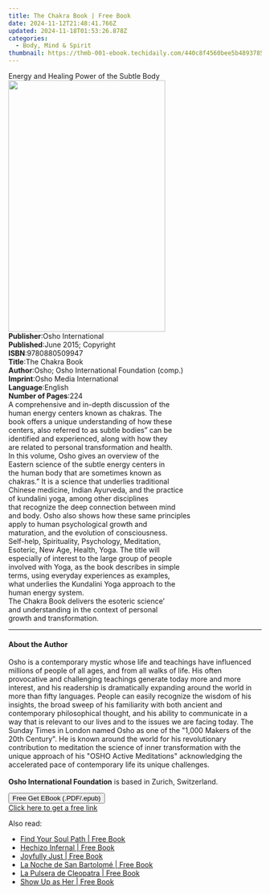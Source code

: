 ```yaml
---
title: The Chakra Book | Free Book
date: 2024-11-12T21:48:41.766Z
updated: 2024-11-18T01:53:26.878Z
categories:
  - Body, Mind & Spirit
thumbnail: https://thmb-001-ebook.techidaily.com/440c8f4560bee5b48937857fef43a60826fd8fc995d07415eb1023ba592736e2.jpg
---
```

<main id="book-container">
  <div class="flex flex-col">
    <div class="book-brief flex-1 py-6 px-4 sm:p-6 md:py-10 md:px-8">
      <!-- brief-->
      <div class="book-brief-main">
        Energy and Healing Power of the Subtle Body
      </div>
    </div>
    <div
      class="book-meta-info flex-1 grid gap-4 col-start-1 col-end-3 row-start-1 sm:mb-6 sm:grid-cols-4 lg:gap-6 lg:col-start-2 lg:row-end-6 lg:row-span-6 lg:mb-0"
    >
      <div
        class="book-meta-info-left place-content-center mt-4 p-4 text-sm leading-6 col-start-2 col-span-2 dark:text-slate-400"
      >
        <img
          class="w-full h-500 object-cover rounded-lg sm:h-255 sm:col-span-2 lg:col-span-full"
          src="https://img-001-ebook.techidaily.com/adc47c15c56269ab2165ac78882b5ffdf2b5c2abd54c9ddfa82e1172c2617021.jpg"
          alt=""
          width="312"
          height="500"
        />
      </div>
      <div
        class="book-meta-info-right mt-2 col-start-1 row-start-2 col-span-3 self-center"
      >
        <!-- meta data  -->
        <div class="flex flex-col px-4 md:px-8">
          <div class="flex-1">
            <strong>Publisher</strong>:<span class="px-2"
              >Osho International</span
            >
          </div>
          <div class="flex-1">
            <strong>Published</strong>:<span class="px-2"
              >June 2015; Copyright</span
            >
          </div>
          <div class="flex-1">
            <strong>ISBN</strong>:<span class="px-2">9780880509947</span>
          </div>
          <div class="flex-1">
            <strong>Title</strong>:<span class="px-2">The Chakra Book</span>
          </div>
          <div class="flex-1">
            <strong>Author</strong>:<span class="px-2"
              >Osho; Osho International Foundation (comp.)</span
            >
          </div>
          <div class="flex-1">
            <strong>Imprint</strong>:<span class="px-2"
              >Osho Media International</span
            >
          </div>
          <div class="flex-1">
            <strong>Language</strong>:<span class="px-2">English</span>
          </div>
          <div class="flex-1">
            <strong>Number of Pages</strong>:<span class="px-2">224</span>
          </div>
        </div>
      </div>
    </div>
    <div class="book-description flex-1 py-6 px-4 sm:p-6 md:py-10 md:px-8">
      <div class="book-description-main">
        <div accordion-content="" id="description">
          A comprehensive and in-depth discussion of the<br />human energy
          centers known as chakras. The<br />book offers a unique understanding
          of how these<br />centers, also referred to as subtle bodies” can
          be<br />identified and experienced, along with how they<br />are
          related to personal transformation and health.<br />In this volume,
          Osho gives an overview of the<br />Eastern science of the subtle
          energy centers in<br />the human body that are sometimes known as<br />chakras.”
          It is a science that underlies traditional<br />Chinese medicine,
          Indian Ayurveda, and the practice<br />of kundalini yoga, among other
          disciplines<br />that recognize the deep connection between mind<br />and
          body. Osho also shows how these same principles<br />apply to human
          psychological growth and<br />maturation, and the evolution of
          consciousness.<br />Self-help, Spirituality, Psychology,
          Meditation,<br />Esoteric, New Age, Health, Yoga. The title will<br />especially
          of interest to the large group of people<br />involved with Yoga, as
          the book describes in simple<br />terms, using everyday experiences as
          examples,<br />what underlies the Kundalini Yoga approach to the<br />human
          energy system.<br />The Chakra Book delivers the esoteric science’<br />and
          understanding in the context of personal<br />growth and
          transformation.
        </div>
        <div class="accordion-fader"></div>
      </div>
    </div>
    <div class="book-excerpts flex-1 py-6 px-4 sm:p-6 md:py-10 md:px-8">
      <!-- excerpts-->
      <div class="book-excerpts-main">
        <hr />
        <h4 class="placeholder placeholder-heading">
          <span>About the Author</span>
        </h4>
        <p>
          Osho is a contemporary mystic whose life and teachings have influenced
          millions of people of all ages, and from all walks of life. His often
          provocative and challenging teachings generate today more and more
          interest, and his readership is dramatically expanding around the
          world in more than fifty languages. People can easily recognize the
          wisdom of his insights, the broad sweep of his familiarity with both
          ancient and contemporary philosophical thought, and his ability to
          communicate in a way that is relevant to our lives and to the issues
          we are facing today. The Sunday Times in London named Osho as one of
          the "1,000 Makers of the 20th Century". He is known around the world
          for his revolutionary contribution to meditation the science of inner
          transformation with the unique approach of his "OSHO Active
          Meditations" acknowledging the accelerated pace of contemporary life
          its unique challenges.<br /><br /><b>Osho International Foundation</b>
          is based in Zurich, Switzerland.
        </p>
      </div>
    </div>
    <div
      class="book-about-author flex-1 py-6 px-4 sm:p-6 md:py-10 md:px-8"
    ></div>
    <div class="book-free-get flex-1 py-6 px-4 sm:p-6 md:py-10 md:px-8">
      <button
        id="btn-free-get"
        class="bg-blue-500 hover:bg-blue-700 text-white font-bold py-2 px-4 rounded"
      >
        Free Get EBook (.PDF/.epub)
      </button>
      <div id="countdown-display" class="px-2 text-lg mt-2"></div>
      <a
        id="free-link"
        class="hidden bg-blue-500 hover:bg-blue-700 text-white font-bold py-2 px-4 rounded"
        href="https://www.ebooks.com/en-us/book/96476514/the-chakra-book/osho/"
        target="_blank"
        >Click here to get a free link</a
      >
    </div>
    <script>
      let countdownTime = 0;
      let countdownInterval = null;
      document
        .getElementById('btn-free-get')
        .addEventListener('click', startCountdown);
      function startCountdown() {
        countdownTime = new Date().getTime() + 60000 * 3;
        countdownInterval = setInterval(updateCountdown, 1000);
        document.getElementById('btn-free-get').disabled = true;
        document
          .getElementById('btn-free-get')
          .classList.add('bg-gray-500', 'cursor-not-allowed');
      }
      function updateCountdown() {
        let currentTime = new Date().getTime();
        let timeLeft = countdownTime - currentTime;
        let secondsLeft = Math.floor(timeLeft / 1000);
        document.getElementById('countdown-display').innerHTML =
          `Remaining time: ${secondsLeft} seconds.`;
        if (secondsLeft <= 0) {
          clearInterval(countdownInterval);
          document.getElementById('btn-free-get').classList.add('hidden');
          document.getElementById('free-link').classList.remove('hidden');
          document.getElementById('countdown-display').innerHTML = '';
        }
      }
    </script>
  </div>
</main>

<ins class="adsbygoogle"
      style="display:block"
      data-ad-client="ca-pub-7571918770474297"
      data-ad-slot="8358498916"
      data-ad-format="auto"
      data-full-width-responsive="true"></ins>
    

<span class="atpl-alsoreadstyle">Also read:</span>
<div><ul>
<li><a href="https://novels-ebooks.techidaily.com/210965918-9781446310090-find-your-soul-path/"><u>Find Your Soul Path | Free Book</u></a></li>
<li><a href="https://novels-ebooks.techidaily.com/210966074-9781088228845-hechizo-infernal/"><u>Hechizo Infernal | Free Book</u></a></li>
<li><a href="https://novels-ebooks.techidaily.com/210965862-9781649631404-joyfully-just/"><u>Joyfully Just | Free Book</u></a></li>
<li><a href="https://novels-ebooks.techidaily.com/210966087-9781088229279-la-noche-de-san-bartolome/"><u>La Noche de San Bartolomé | Free Book</u></a></li>
<li><a href="https://novels-ebooks.techidaily.com/210966077-9781088227961-la-pulsera-de-cleopatra/"><u>La Pulsera de Cleopatra | Free Book</u></a></li>
<li><a href="https://novels-ebooks.techidaily.com/210965927-9781684811960-show-up-as-her/"><u>Show Up as Her | Free Book</u></a></li>
</ul></div>

